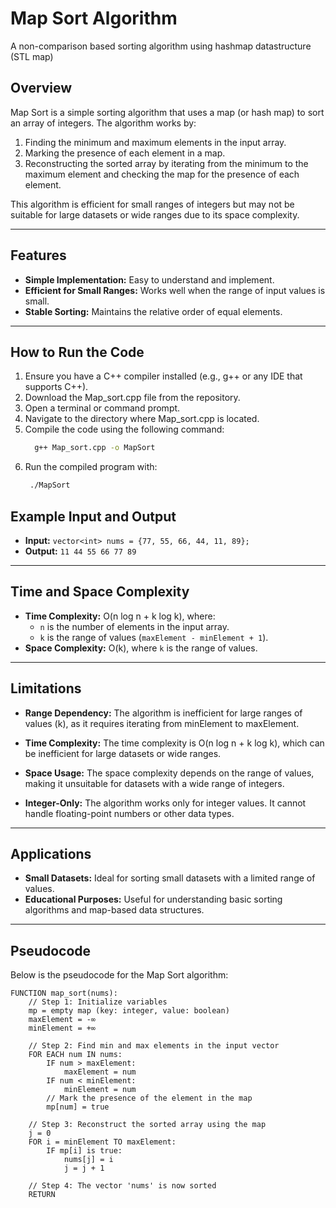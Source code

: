 # Map Sort Algorithm

A non-comparison based sorting algorithm using hashmap datastructure (STL map)

## Overview
Map Sort is a simple sorting algorithm that uses a map (or hash map) to sort an array of integers. The algorithm works by:
1. Finding the minimum and maximum elements in the input array.
2. Marking the presence of each element in a map.
3. Reconstructing the sorted array by iterating from the minimum to the maximum element and checking the map for the presence of each element.

This algorithm is efficient for small ranges of integers but may not be suitable for large datasets or wide ranges due to its space complexity.

---

## Features
- **Simple Implementation:** Easy to understand and implement.
- **Efficient for Small Ranges:** Works well when the range of input values is small.
- **Stable Sorting:** Maintains the relative order of equal elements.

---

## How to Run the Code
1. Ensure you have a C++ compiler installed (e.g., g++ or any IDE that supports C++).
2. Download the Map_sort.cpp file from the repository.
3. Open a terminal or command prompt.
4. Navigate to the directory where Map_sort.cpp is located.
5. Compile the code using the following command:
   ```bash
     g++ Map_sort.cpp -o MapSort
6. Run the compiled program with:
   ```bash
    ./MapSort

## Example Input and Output

- **Input:**
    `vector<int> nums = {77, 55, 66, 44, 11, 89};`
- **Output:**
    `11 44 55 66 77 89`

---

## Time and Space Complexity
- **Time Complexity:** O(n log n + k log k), where:
  - `n` is the number of elements in the input array.
  - `k` is the range of values (`maxElement - minElement + 1`).
- **Space Complexity:** O(k), where `k` is the range of values.

---

## Limitations
- **Range Dependency:**
The algorithm is inefficient for large ranges of values (k), as it requires iterating from minElement to maxElement.

- **Time Complexity:**
The time complexity is O(n log n + k log k), which can be inefficient for large datasets or wide ranges.

- **Space Usage:**
The space complexity depends on the range of values, making it unsuitable for datasets with a wide range of integers.

- **Integer-Only:**
The algorithm works only for integer values. It cannot handle floating-point numbers or other data types.

---

## Applications
- **Small Datasets:** Ideal for sorting small datasets with a limited range of values.
- **Educational Purposes:** Useful for understanding basic sorting algorithms and map-based data structures.

---

## Pseudocode
Below is the pseudocode for the Map Sort algorithm:

```plaintext
FUNCTION map_sort(nums):
    // Step 1: Initialize variables
    mp = empty map (key: integer, value: boolean)
    maxElement = -∞
    minElement = +∞

    // Step 2: Find min and max elements in the input vector
    FOR EACH num IN nums:
        IF num > maxElement:
            maxElement = num
        IF num < minElement:
            minElement = num
        // Mark the presence of the element in the map
        mp[num] = true

    // Step 3: Reconstruct the sorted array using the map
    j = 0
    FOR i = minElement TO maxElement:
        IF mp[i] is true:
            nums[j] = i
            j = j + 1

    // Step 4: The vector 'nums' is now sorted
    RETURN
